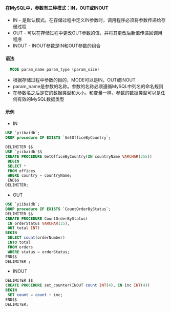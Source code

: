 #### 在MySQL中，参数有三种模式：IN，OUT或INOUT
- IN - 是默认模式。在存储过程中定义IN参数时，调用程序必须将参数传递给存储过程
- OUT - 可以在存储过程中更改OUT参数的值，并将其更改后新值传递回调用程序
- INOUT - INOUT参数是IN和OUT参数的组合

#### 语法
```sql
  MODE param_name param_type (param_size)
```
- 根据存储过程中参数的目的，MODE可以是IN，OUT或INOUT
- param_name是参数的名称。参数的名称必须遵循MySQL中列名的命名规则
- 在参数名之后是它的数据类型和大小。和变量一样，参数的数据类型可以是任何有效的MySQL数据类型

#### 示例
- IN
```sql
USE `yiibaidb`;
DROP procedure IF EXISTS `GetOfficeByCountry`;

DELIMITER $$
USE `yiibaidb`$$
CREATE PROCEDURE GetOfficeByCountry(IN countryName VARCHAR(255))
 BEGIN
 SELECT * 
 FROM offices
 WHERE country = countryName;
 END$$
DELIMITER;
```

- OUT
```sql
USE `yiibaidb`;
DROP procedure IF EXISTS `CountOrderByStatus`;
DELIMITER $$
CREATE PROCEDURE CountOrderByStatus(
 IN orderStatus VARCHAR(25),
 OUT total INT)
BEGIN
 SELECT count(orderNumber)
 INTO total
 FROM orders
 WHERE status = orderStatus;
END$$
DELIMITER ;
```

- INOUT
```sql
DELIMITER $$
CREATE PROCEDURE set_counter(INOUT count INT(4), IN inc INT(4))
BEGIN
 SET count = count + inc;
END$$
DELIMITER;
```

